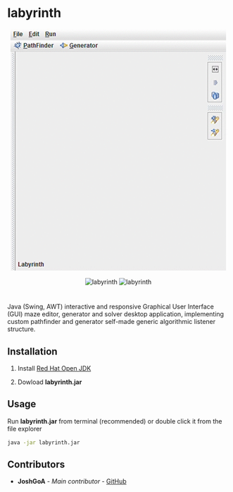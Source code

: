 # labyrinth

<p align="center">
  <img alt="labyrinth" src="media/labyrinth.gif" />
</p>

<p align="center">
  <img alt="labyrinth" src="https://img.shields.io/badge/author-josugoar-blue" />
  <img alt="labyrinth" src="https://img.shields.io/badge/license-MIT-green" />
</p>

<h1></h1>

Java (Swing, AWT) interactive and responsive Graphical User Interface (GUI) maze editor, generator and solver desktop application, implementing custom pathfinder and generator self-made generic algorithmic listener structure.

## Installation

1. Install [Red Hat Open JDK](https://developers.redhat.com/products/openjdk/download?sc_cid=701f2000000RWTnAAO)

2. Dowload **labyrinth.jar**

## Usage

Run **labyrinth.jar** from terminal (recommended) or double click it from the file explorer

```sh
java -jar labyrinth.jar
```

## Contributors

- **JoshGoA** - _Main contributor_ - [GitHub](https://github.com/JoshGoA)
